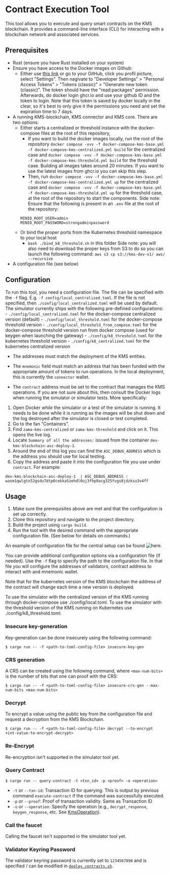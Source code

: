 # Contract Execution Tool

This tool allows you to execute and query smart contracts on the KMS blockchain.
It provides a command-line interface (CLI) for interacting with a blockchain network and associated services.

## Prerequisites

- Rust (ensure you have Rust installed on your system)
- Ensure you have access to the Docker images on Github:
  - Either use [this link](https://github.com/settings/tokens) or go to your GitHub, click you profil picture, select "Settings". Then nagivate to "Developer Settings" > "Personal Access Tokens" > "Tokens (classic)" > "Generate new token (classic)". The token should have the "read:packages" permission. Afterwards, do docker login ghcr.io and use your github ID and the token to login. Note that this token is saved by docker locally in the clear, so it's best to only give it the permissions you need and set the expiration time to 7 days.
- A running KMS-blockchain, KMS connector and KMS core. There are two options:
    - Either starts a centralized or threshold instance with the docker-compose files at the root of this repository,
        - If you want to build the docker images locally, run the root of the repository `docker compose -vvv -f docker-compose-kms-base.yml -f docker-compose-kms-centralized.yml build` for the centralized case and `docker compose -vvv -f docker-compose-kms-base.yml -f docker-compose-kms-threshold.yml build` for the threshold case. Building all images takes around 20 minutes. If you want to use the latest images from ghcr.io you can skip this step.
        - Then, run `docker compose -vvv -f docker-compose-kms-base.yml -f docker-compose-kms-centralized.yml up` for the centralized case and `docker compose -vvv -f docker-compose-kms-base.yml -f docker-compose-kms-threshold.yml up` for the threshold case, at the root of the repository to start the components.
        Side note: Ensure that the following is present in an `.env` file at the root of the repository:
        ```
        MINIO_ROOT_USER=admin
        MINIO_ROOT_PASSWORD=strongadminpassword
        ```
    - Or bind the proper ports from the Kubernetes threshold namespace to your local host
        - `bash ./bind_k8_threshold.sh` in this folder
        Side note: you will also need to download the proper keys from S3 to do so you can launch the following command: `aws s3 cp s3://kms-dev-v1/ aws/ --recursive`
- A configuration file (see below)

## Configuration

To run this tool, you need a configuration file.
The file can be specified with the `-f` flag. E.g. `-f config/local_centralized.toml`.
If the file is not specified, then `./config/local_centralized.toml` will be used by default.
The simulator currently ships with the following pre-defined configurations:
    - `./config/local_centralized.toml` for the docker-compose centralized version (default)
    - `./config/local_threshold.toml` for the docker-compose threshold version
    - `./config/local_threshold_from_compose.toml` for the docker-compose threshold version run from docker compose (used for keygen when launching the gateway)
    - `./config/k8_threshold.toml` for the kubernetes threshold version
    - `./config/k8_centralized.toml` for the kubernetes centralized version

- The addresses must match the deployment of the KMS entities.

- The `mnemonic` field must match an address that has been funded with the appropriate amount of tokens to run operations. In the local deployment, this is currently the `connector` wallet.

- The `contract` address must be set to the contract that manages the KMS operations.
If you are not sure about this, then consult the Docker logs when running the simulator or simulator tests. More specifically:
1. Open Docker _while_ the simulator or a test of the simulator is running. It needs to be done while it is running as the images will be shut down and the log destroyed after the simulator is closed or test completed.
2. Go to the fan "Containers".
3. Find `zama-kms-centralized` or `zama-kms-threshold` and click on it. This opens the live log.
4. Locate `Summary of all the addresses:` issued from the container `dev-kms-blockchain-asc-deploy-1`.
5. Around the end of this log you can find the `ASC_DEBUG_ADDRESS` which is the address you should use for local testing.
6. Copy the address and paste it into the configuration file you use under `contract`.
For example:

```
dev-kms-blockchain-asc-deploy-1  | ASC_DEBUG_ADDRESS : wasm1qwlgtx52gsdu7dtp0cekka5zehdl0uj3fhp9acg325fvgs8jdzksu3v4ff
```

## Usage

1. Make sure the prerequisites above are met and that the configuration is set up correctly.
2. Clone this repository and navigate to the project directory.
3. Build the project using `cargo build`.
4. Run the tool with the desired command with the appropriate configuration file. (See below for details on commands.)

An example of configuration file for the central setup can be found ![here](./config/local_centralized.toml).

You can provide additional configuration options via a configuration file (if needed).
Use the `-f` flag to specify the path to the configuration file.
In that file you will configure the addresses of validators, contract address to interact with and mnemonic wallet.

Note that for the kubernetes version of the KMS blockchain the address of the contract will change each time  a new version is deployed.

To use the simulator with the centralized version of the KMS running through docker-compose use ./config/local.toml.
To use the simulator with the threshold version of the KMS running on Kubernetes use ./config/k8_threshold.toml.

### Insecure key-generation

Key-generation can be done insecurely using the following command:

```{bash}
$ cargo run -- -f <path-to-toml-config-file> insecure-key-gen
```

### CRS generation

A CRS can be created using the following command, where `<max-num-bits>` is the number of bits that one can proof with the CRS:

```{bash}
$ cargo run -- -f <path-to-toml-config-file> insecure-crs-gen --max-num-bits <max-num-bits>
```

### Decrypt

To encrypt a value using the public key from the configuration file and request a decryption from the KMS Blockchain.

```{bash}
$ cargo run -- -f <path-to-toml-config-file> decrypt --to-encrypt <int-value-to-encrypt-decrypt>
```

### Re-Encrypt

Re-encryption isn't supported in the simulator tool yet.

### Query Contract
<!-- TODO: Update this one -->

```{bash}
$ cargo run -- query-contract -t <txn_id> -p <proof> -o <operation>
```

- `-t` or `--txn-id`: Transaction ID for querying. This is output by previous command `execute-contract` if the command was successfully executed.
- `-p` or `--proof`: Proof of transaction validity. Same as Transaction ID
- `-o` or `--operation`: Specify the operation (e.g., `decrypt_response`, `keygen_response`, etc. See [KmsOperation](../events/kms.rs)).

### Call the faucet

<!-- TODO: Add support -->
Calling the faucet isn't supported in the simulator tool yet.

### Validator Keyring Password
The validator keyring password is currently set to `1234567890` and is specified / can be modified in [`deploy_contracts.sh`](../scripts/deploy_contracts.sh).
